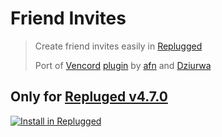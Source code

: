 # Friend Invites
> Create friend invites easily in [Replugged](https://replugged.dev/)
>
> Port of [Vencord](https://vencord.dev) [plugin](https://github.com/Vendicated/Vencord/blob/main/src/plugins/friendInvites.ts) by [afn](https://github.com/xafn) and [Dziurwa](https://github.com/Dziurwa14)

## **Only for [Repluged v4.7.0](https://github.com/replugged-org/replugged/tree/v4.7.0)**

[![Install in Replugged](https://img.shields.io/badge/-Install%20in%20Replugged-blue?style=for-the-badge&logo=none)](https://replugged.dev/install?identifier=NoPlagiarism/friendinvites_replugged&source=github)

